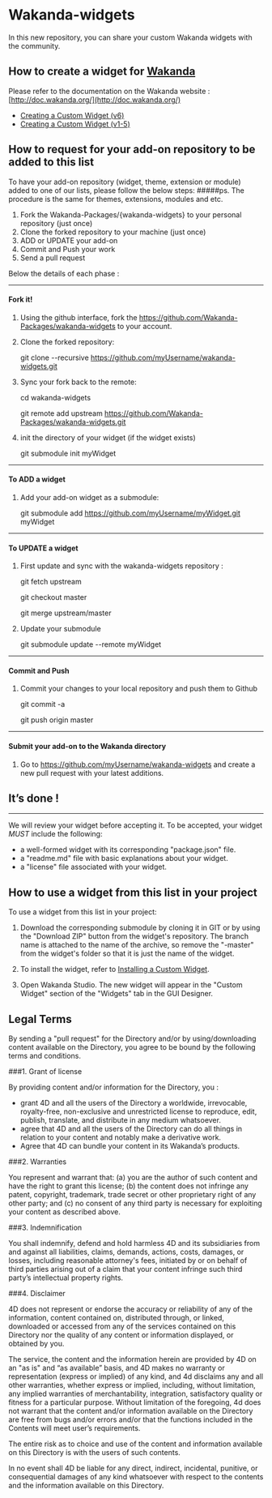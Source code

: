 # Wakanda-widgets

In this new repository, you can share your custom Wakanda widgets with the community.

## How to create a widget for [Wakanda](http://wakanda.org)

Please refer to the documentation on the Wakanda website : [http://doc.wakanda.org/](http://doc.wakanda.org/)

* [Creating a Custom Widget (v6)](http://doc.wakanda.org/Wakanda0.DevBranch/help/Title/en/page3849.html)
* [Creating a Custom Widget (v1-5)](http://doc.wakanda.org/WakandaStudio0/help/Title/en/page2040.html)

## How to request for your add-on repository to be added to this list

To have your add-on repository (widget, theme, extension or module) added to one of our lists, please follow the below steps:
#####ps. The procedure is the same for themes, extensions, modules and etc. 

1. Fork the Wakanda-Packages/{wakanda-widgets} to your personal repository (just once)
2. Clone the forked repository to your machine (just once)
3. ADD or UPDATE your add-on 
4. Commit and Push your work
5. Send a pull request

Below the details of each phase :

***

#### Fork it!

1. Using the github interface, fork the https://github.com/Wakanda-Packages/wakanda-widgets to your account. 

2. Clone the forked repository:

	git clone --recursive https://github.com/myUsername/wakanda-widgets.git


3. Sync your fork back to the remote:


	cd wakanda-widgets
	
	git remote add upstream https://github.com/Wakanda-Packages/wakanda-widgets.git
	
4. init the directory of your widget (if the widget exists)
	
	git submodule init myWidget

***

#### To ADD a widget 

1. Add your add-on widget as a submodule:

	git submodule add https://github.com/myUsername/myWidget.git myWidget

***

#### To UPDATE a widget 

1. First update and sync with the wakanda-widgets repository :

	git fetch upstream 

	git checkout master 

	git merge upstream/master
	

2. Update your submodule 

	git submodule update --remote myWidget

***


#### Commit and Push

1. Commit your changes to your local repository and push them to Github

	git commit -a

	git push origin master

***

#### Submit your add-on to the Wakanda directory

1. Go to https://github.com/myUsername/wakanda-widgets and create a new pull request with your latest additions. 

## It’s done !

***

We will review your widget before accepting it. To be accepted, your widget *MUST* include the following:

* a well-formed widget with its corresponding "package.json" file.
* a "readme.md" file with basic explanations about your widget.
* a "license" file associated with your widget.

## How to use a widget from this list in your project
To use a widget from this list in your project:

1. Download the corresponding submodule by cloning it in GIT or by using the "Download ZIP" button from the widget's repository. The branch name is attached to the name of the archive, so remove the "-master" from the widget's folder so that it is just the name of the widget.

2. To install the widget, refer to [Installing a Custom Widget](http://doc.wakanda.org/WakandaStudio0/help/Title/en/page3869.html#1027761).

3. Open Wakanda Studio.
The new widget will appear in the "Custom Widget" section of the "Widgets" tab in the GUI Designer.


## Legal Terms

By sending a "pull request" for the Directory and/or by using/downloading content available on the Directory, you agree to be bound by the following terms and conditions. 

###1. Grant of license

 By providing content and/or information for the Directory, you :

 * grant 4D and all the users of the Directory a worldwide, irrevocable, royalty-free, non-exclusive and unrestricted license to reproduce, edit, publish, translate, and distribute in any medium whatsoever. 
 * agree that 4D and all the users of the Directory can do all things in relation to your content and notably make a derivative work.
 * Agree that 4D can bundle your content in its Wakanda’s products.

###2. Warranties

 You represent and warrant that: (a) you are the author of such content and have the right to grant this license; (b) the content does not infringe any patent, copyright, trademark, trade secret or other proprietary right of any other party; and (c) no consent of any third party is necessary for exploiting your content as described above.

###3. Indemnification

 You shall indemnify, defend and hold harmless 4D and its subsidiaries from and against all liabilities, claims, demands, actions, costs, damages, or losses, including reasonable attorney's fees, initiated by or on behalf of third parties arising out of a claim that your content infringe such third party’s intellectual property rights. 

###4. Disclaimer 

 4D does not represent or endorse the accuracy or reliability of any of the information, content contained on, distributed through, or linked, downloaded or accessed from any of the services contained on this Directory nor the quality of any content or information displayed, or obtained by you. 

 The service, the content and the information herein are provided by 4D on an "as is" and “as available” basis, and 4D makes no warranty or representation (express or implied) of any kind, and 4d disclaims any and all other warranties, whether express or implied, including, without limitation, any implied warranties of merchantability, integration, satisfactory quality or fitness for a particular purpose.  Without limitation of the foregoing, 4d does not warrant that the content and/or information available on the Directory are free from bugs and/or errors and/or that the functions included in the Contents will meet user’s requirements. 

 The entire risk as to choice and use of the content and information available on this Directory is with the users of such contents.

 In no event shall 4D be liable for any direct, indirect, incidental, punitive, or consequential damages of any kind whatsoever with respect to the contents and the information available on this Directory.
